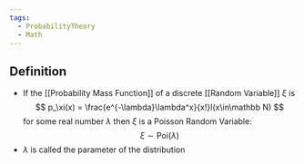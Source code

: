 ```yaml
---
tags:
  - ProbabilityTheory
  - Math
---
```

## Definition
- If the [[Probability Mass Function]] of a discrete [[Random Variable]] $\xi$ is $$
p_\xi(x) = \frac{e^{-\lambda}\lambda^x}{x!}I(x\in\mathbb N)
$$
for some real number $\lambda$ then $\xi$ is a Poisson Random Variable: $$\xi\sim\text{Poi}(\lambda)$$
- $\lambda$ is called the parameter of the distribution